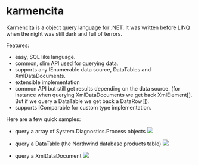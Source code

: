 karmencita
==========

Karmencita is a object query language for .NET. It was written before LINQ when the night was still dark and full of terrors.

Features:
- easy, SQL like language.
- common, slim API used for querying data.
- supports any IEnumerable data source, DataTables and XmlDataDocuments.
- extensible implementation
- common API but still get results depending on the data source. (for instance when querying XmlDataDocuments we get back XmlElement[]. But if we query a DataTable we get back a DataRow[]).
- supports IComparable for custom type implementation.

Here are a few quick samples:

- query a array of System.Diagnostics.Process objects
![](http://voidsoft.ro/content/image/karmencita_code.png)

- query a DataTable (the Northwind database products table)
![](http://voidsoft.ro/content/image/karmencita_code_2.png)

- query a XmlDataDocument
![](http://voidsoft.ro/content/image/karmencita_code_3.png)
